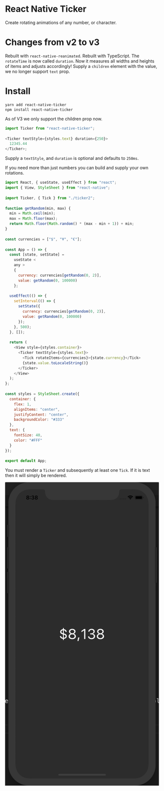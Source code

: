 # React Native Ticker

Create rotating animations of any number, or character.

# Changes from v2 to v3

Rebuilt with `react-native-reanimated`.
Rebuilt with TypeScript.
The `rotateTime` is now called `duration`.
Now it measures all widths and heights of items and adjusts accordingly!
Supply a `children` element with the value, we no longer support `text` prop.

# Install

```
yarn add react-native-ticker
npm install react-native-ticker
```

As of V3 we only support the children prop now.

```js
import Ticker from "react-native-ticker";

<Ticker textStyle={styles.text} duration={250}>
  12345.44
</Ticker>;
```

Supply a `textStyle`, and `duration` is optional and defaults to `250ms`.

If you need more than just numbers you can build and supply your own rotations.

```js
import React, { useState, useEffect } from "react";
import { View, StyleSheet } from "react-native";

import Ticker, { Tick } from "./ticker2";

function getRandom(min, max) {
  min = Math.ceil(min);
  max = Math.floor(max);
  return Math.floor(Math.random() * (max - min + 1)) + min;
}

const currencies = ["$", "¥", "€"];

const App = () => {
  const [state, setState] =
    useState <
    any >
    {
      currency: currencies[getRandom(0, 2)],
      value: getRandom(0, 100000)
    };

  useEffect(() => {
    setInterval(() => {
      setState({
        currency: currencies[getRandom(0, 2)],
        value: getRandom(0, 100000)
      });
    }, 500);
  }, []);

  return (
    <View style={styles.container}>
      <Ticker textStyle={styles.text}>
        <Tick rotateItems={currencies}>{state.currency}</Tick>
        {state.value.toLocaleString()}
      </Ticker>
    </View>
  );
};

const styles = StyleSheet.create({
  container: {
    flex: 1,
    alignItems: "center",
    justifyContent: "center",
    backgroundColor: "#333"
  },
  text: {
    fontSize: 40,
    color: "#FFF"
  }
});

export default App;
```

You must render a `Ticker` and subsequently at least one `Tick`. If it is text then it will simply be rendered.

![](./example.gif)
